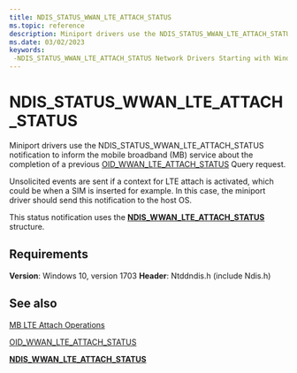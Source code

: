 ```yaml
---
title: NDIS_STATUS_WWAN_LTE_ATTACH_STATUS
ms.topic: reference
description: Miniport drivers use the NDIS_STATUS_WWAN_LTE_ATTACH_STATUS notification to inform the mobile broadband (MB) service about the completion of a previous OID_WWAN_LTE_ATTACH_STATUS Query request.
ms.date: 03/02/2023
keywords: 
 -NDIS_STATUS_WWAN_LTE_ATTACH_STATUS Network Drivers Starting with Windows Vista
---
```


# NDIS_STATUS_WWAN_LTE_ATTACH_STATUS

Miniport drivers use the NDIS_STATUS_WWAN_LTE_ATTACH_STATUS notification to inform the mobile broadband (MB) service about the completion of a previous [OID_WWAN_LTE_ATTACH_STATUS](oid-wwan-lte-attach-status.md) Query request.

Unsolicited events are sent if a context for LTE attach is activated, which could be when a SIM is inserted for example. In this case, the miniport driver should send this notification to the host OS.

This status notification uses the [**NDIS_WWAN_LTE_ATTACH_STATUS**](/windows-hardware/drivers/ddi/ndiswwan/ns-ndiswwan-_ndis_wwan_lte_attach_status) structure.

## Requirements

**Version**: Windows 10, version 1703
**Header**: Ntddndis.h (include Ndis.h)

## See also

[MB LTE Attach Operations](mb-lte-attach-operations.md)

[OID_WWAN_LTE_ATTACH_STATUS](oid-wwan-lte-attach-status.md)

[**NDIS_WWAN_LTE_ATTACH_STATUS**](/windows-hardware/drivers/ddi/ndiswwan/ns-ndiswwan-_ndis_wwan_lte_attach_status)
